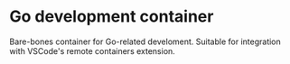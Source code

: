 # Go development container
Bare-bones container for Go-related develoment. Suitable for integration with VSCode's remote containers extension.